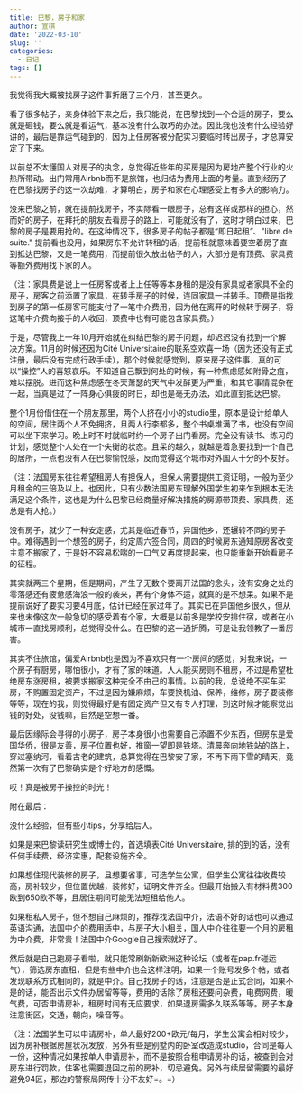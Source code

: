 ```yaml
---
title: 巴黎，房子和家
author: 宣棋
date: '2022-03-10'
slug: ''
categories:
  - 日记
tags: []
---
```

我觉得我大概被找房子这件事折磨了三个月，甚至更久。

看了很多帖子，亲身体验下来之后，我只能说，在巴黎找到一个合适的房子，要么就是砸钱，要么就是看运气，基本没有什么取巧的办法。因此我也没有什么经验好讲的，最后是靠运气碰到的，因为上任房客被分配实习要临时转出房子，才总算安定了下来。

以前总不太懂国人对房子的执念，总觉得近些年的买房是因为房地产整个行业的火热所带动。出门常用Airbnb而不是旅馆，也归结为费用上面的考量。直到经历了在巴黎找房子的这一次劫难，才算明白，房子和家在心理感受上有多大的影响力。

没来巴黎之前，就在提前找房子，不实际看一眼房子，总有这样或那样的担心，然而好的房子，在拜托的朋友去看房子的路上，可能就没有了，这时才明白过来，巴黎的房子是要用抢的。在这种情况下，很多房子的帖子都是“即日起租”、"libre de suite." 提前看也没用，如果房东不允许转租的话，提前租就意味着要空着房子直到抵达巴黎，又是一笔费用，而提前很久放出帖子的人，大部分是有顶费、家具费等额外费用找下家的人。

（注：家具费是说上一任房客或者上上任等等本身租的是没有家具或者家具不全的房子，房客之前添置了家具，在转手房子的时候，连同家具一并转手。顶费是指找到房子的第一任房客可能支付了一笔中介费用，因为他在离开的时候转手房子，将这笔中介费向接手的人收回，顶费中也有可能包含家具费。）

于是，尽管我上一年10月开始就在纠结巴黎的房子问题，却迟迟没有找到一个解决方案。11月的时候还因为Cité Universitaire的联系空欢喜一场（因为还没有正式注册，最后没有完成行政手续），那个时候就感觉到，原来房子这件事，真的可以“操控”人的喜怒哀乐。不知道自己飘到何处的时候，有一种焦虑感如附骨之疽，难以摆脱。进而这种焦虑感在冬天萧瑟的天气中发酵更为严重，和其它事情混杂在一起，当真是过了一阵身心俱疲的时日，却也是毫无办法，如此直到抵达巴黎。

整个1月份借住在一个朋友那里，两个人挤在小小的studio里，原本是设计给单人的空间，居住两个人不免拥挤，且两人行李都多，整个书桌堆满了书，也没有空间可以坐下来学习。晚上时不时就临时约一个房子出门看房。完全没有读书、练习的计划，感觉整个人处在一个失衡的状态。且呆的越久，就越是着急要找到一个自己的居所，一点也没有人在巴黎愉悦感，反而觉得这个城市对外国人十分的不友好。

（注：法国房东往往希望租房人有担保人，担保人需要提供工资证明，一般为至少月租金的三倍及以上。也因此，只有少数法国房东理解外国学生初来乍到根本无法满足这个条件，这也是为什么巴黎已经商量好解决措施的房源带顶费、家具费，还总是有人抢。）

没有房子，就少了一种安定感，尤其是临近春节，异国他乡，还辗转不同的房子中。难得遇到一个想签的房子，约定周六签合同，周四的时候房东通知原房客改变主意不搬家了，于是好不容易松喘的一口气又再度提起来，也只能重新开始看房子的征程。

其实就两三个星期，但是期间，产生了无数个要离开法国的念头，没有安身之处的零落感还有疲惫感海浪一般的袭来，再有个身体不适，就真的是不想呆。如果不是提前说好了要实习要4月底，估计已经在家过年了。其实已在异国他乡很久，但从来也未像这次一般急切的感受着有个家，大概是以前多是学校安排住宿，或者在小城市一直找房顺利，总觉得没什么。在巴黎的这一通折腾，可是让我领教了一番厉害。

其实不住旅馆，偏爱Airbnb也是因为不喜欢只有一个房间的感觉，对我来说，一个房子有厨房，哪怕很小，才有了家的味道。人人能买房则不租房，不过是希望杜绝房东涨房租，被要求搬家这种完全不由己的事情。以前的我，总说绝不买车买房，不购置固定资产，不过是因为嫌麻烦，车要换机油、保养，维修，房子要装修等等，现在的我，则觉得最好是有固定资产但又有专人打理，到这时候才能察觉出钱的好处，没钱嘛，自然是空想一番。

最后因缘际会寻得的小房子，房子本身很小也需要自己添置不少东西，但房东是爱国华侨，很是友善，房子位置也好，推窗一望即是铁塔。清晨奔向地铁站的路上，穿过塞纳河，看着古老的建筑，总算觉得在巴黎安了家，不再下雨下雪的晴天，竟然第一次有了巴黎确实是个好地方的感慨。

哎！真是被房子操控的时光！

附在最后：

没什么经验，但有些小tips，分享给后人。

如果是来巴黎读研究生或博士的，首选填表Cité Universitaire, 排的到的话，没有任何手续费，经济实惠，配套设施齐全。

如果想住现代装修的房子，且想要省事，可选学生公寓，但学生公寓往往收费较高，房补较少，但位置优越，装修好，证明文件齐全。但最开始搬入有材料费300欧到650欧不等，且居住期间可能无法短租给他人。

如果租私人房子，但不想自己麻烦的，推荐找法国中介，法语不好的话也可以通过英语沟通，法国中介的费用适中，与房子大小相关，国人中介往往要一个月的房租为中介费，非常贵！法国中介Google自己搜索就好了。

然后就是自己跑房子看啦，就只能常刷新新欧洲这种论坛（或者在pap.fr碰运气），筛选房东直租，但是有些中介也会这样注明，如果一个账号发多个帖，或者发现联系方式相同的，就是中介。自己找房子的话，注意是否是正式合同，如果不是的话，能否出示文件办居留等等，费用的话除了房租还要问杂费，电费网费，暖气费，可否申请房补，租房时间有无应要求，如果退房需多久联系等等。房子本身注意街区，交通，朝向，噪音等。

（注：法国学生可以申请房补，单人最好200+欧元/每月，学生公寓会相对较少，因为房补根据房屋状况发放，另外有些是别墅内的卧室改造成studio，合同是每人一份，这种情况如果按单人申请房补，而不是按照合租申请房补的话，被查到会对房东进行罚款，住客也需要退回之前的房补，切忌避免。另外有续居留需要的最好避免94区，那边的警察局网传十分不友好=。=）
